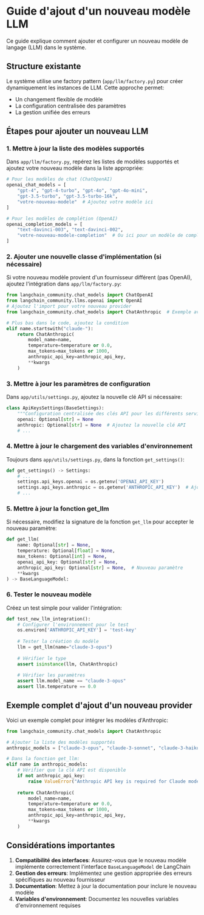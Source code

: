 # Guide d'ajout d'un nouveau modèle LLM

Ce guide explique comment ajouter et configurer un nouveau modèle de langage (LLM) dans le système.

## Structure existante

Le système utilise une factory pattern (`app/llm/factory.py`) pour créer dynamiquement les instances de LLM. Cette approche permet:
- Un changement flexible de modèle
- La configuration centralisée des paramètres
- La gestion unifiée des erreurs

## Étapes pour ajouter un nouveau LLM

### 1. Mettre à jour la liste des modèles supportés

Dans `app/llm/factory.py`, repérez les listes de modèles supportés et ajoutez votre nouveau modèle dans la liste appropriée:

```python
# Pour les modèles de chat (ChatOpenAI)
openai_chat_models = [
    "gpt-4", "gpt-4-turbo", "gpt-4o", "gpt-4o-mini",
    "gpt-3.5-turbo", "gpt-3.5-turbo-16k",
    "votre-nouveau-modele"  # Ajoutez votre modèle ici
]

# Pour les modèles de complétion (OpenAI)
openai_completion_models = [
    "text-davinci-003", "text-davinci-002",
    "votre-nouveau-modele-completion"  # Ou ici pour un modèle de complétion
]
```

### 2. Ajouter une nouvelle classe d'implémentation (si nécessaire)

Si votre nouveau modèle provient d'un fournisseur différent (pas OpenAI), ajoutez l'intégration dans `app/llm/factory.py`:

```python
from langchain_community.chat_models import ChatOpenAI
from langchain_community.llms.openai import OpenAI
# Ajoutez l'import pour votre nouveau provider
from langchain_community.chat_models import ChatAnthropic  # Exemple avec Anthropic

# Plus bas dans le code, ajoutez la condition
elif name.startswith("claude-"):
    return ChatAnthropic(
        model_name=name,
        temperature=temperature or 0.0,
        max_tokens=max_tokens or 1000,
        anthropic_api_key=anthropic_api_key,
        **kwargs
    )
```

### 3. Mettre à jour les paramètres de configuration

Dans `app/utils/settings.py`, ajoutez la nouvelle clé API si nécessaire:

```python
class ApiKeysSettings(BaseSettings):
    """Configuration centralisée des clés API pour les différents services."""
    openai: Optional[str] = None
    anthropic: Optional[str] = None  # Ajoutez la nouvelle clé API
    # ...
```

### 4. Mettre à jour le chargement des variables d'environnement

Toujours dans `app/utils/settings.py`, dans la fonction `get_settings()`:

```python
def get_settings() -> Settings:
    # ...
    settings.api_keys.openai = os.getenv('OPENAI_API_KEY')
    settings.api_keys.anthropic = os.getenv('ANTHROPIC_API_KEY')  # Ajoutez la nouvelle clé
    # ...
```

### 5. Mettre à jour la fonction get_llm

Si nécessaire, modifiez la signature de la fonction `get_llm` pour accepter le nouveau paramètre:

```python
def get_llm(
    name: Optional[str] = None,
    temperature: Optional[float] = None,
    max_tokens: Optional[int] = None,
    openai_api_key: Optional[str] = None,
    anthropic_api_key: Optional[str] = None,  # Nouveau paramètre
    **kwargs
) -> BaseLanguageModel:
```

### 6. Tester le nouveau modèle

Créez un test simple pour valider l'intégration:

```python
def test_new_llm_integration():
    # Configurer l'environnement pour le test
    os.environ['ANTHROPIC_API_KEY'] = 'test-key'
    
    # Tester la création du modèle
    llm = get_llm(name="claude-3-opus")
    
    # Vérifier le type
    assert isinstance(llm, ChatAnthropic)
    
    # Vérifier les paramètres
    assert llm.model_name == "claude-3-opus"
    assert llm.temperature == 0.0
```

## Exemple complet d'ajout d'un nouveau provider

Voici un exemple complet pour intégrer les modèles d'Anthropic:

```python
from langchain_community.chat_models import ChatAnthropic

# Ajouter la liste des modèles supportés
anthropic_models = ["claude-3-opus", "claude-3-sonnet", "claude-3-haiku"]

# Dans la fonction get_llm:
elif name in anthropic_models:
    # Vérifier que la clé API est disponible
    if not anthropic_api_key:
        raise ValueError("Anthropic API key is required for Claude models")
        
    return ChatAnthropic(
        model_name=name,
        temperature=temperature or 0.0,
        max_tokens=max_tokens or 1000,
        anthropic_api_key=anthropic_api_key,
        **kwargs
    )
```

## Considérations importantes

1. **Compatibilité des interfaces**: Assurez-vous que le nouveau modèle implémente correctement l'interface `BaseLanguageModel` de LangChain
2. **Gestion des erreurs**: Implémentez une gestion appropriée des erreurs spécifiques au nouveau fournisseur
3. **Documentation**: Mettez à jour la documentation pour inclure le nouveau modèle
4. **Variables d'environnement**: Documentez les nouvelles variables d'environnement requises
